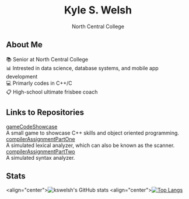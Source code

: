 <h1 align="center">Kyle S. Welsh</h1>
<p align="center">North Central College</p>

## About Me
:books: Senior at North Central College <br />
:bar_chart: Intrested in data science, database systems, and mobile app development <br />
:computer: Primarly codes in C++/C <br />
:clipboard: High-school ultimate frisbee coach <br />

## Links to Repositories
[gameCodeShowcase](https://github.com/kswelsh/gameCodeShowcase "gameCodeShowcase Repo") <br />
A small game to showcase C++ skills and object oriented programming. <br />
[compilerAssignmentPartOne](https://github.com/kswelsh/compilerAssignmentPartOne "compilerAssignmentPartOne Repo") <br />
A simulated lexical analyzer, which can also be known as the scanner. <br />
[compilerAssignmentPartTwo](https://github.com/kswelsh/compilerAssignmentPartTwo "compilerAssignmentPartTwo Repo") <br />
A simulated syntax analyzer. <br />
  
## Stats
<align="center">![kswelsh's GitHub stats](https://github-readme-stats.vercel.app/api?username=kswelsh&count_private=true)
<align="center">[![Top Langs](https://github-readme-stats.vercel.app/api/top-langs/?username=kswelsh)](https://github.com/anuraghazra/github-readme-stats)

